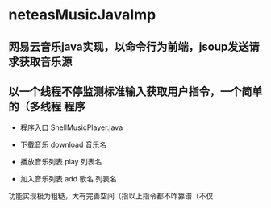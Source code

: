 # neteasMusicJavaImp
## 网易云音乐java实现，以命令行为前端，jsoup发送请求获取音乐源

## 以一个线程不停监测标准输入获取用户指令，一个简单的（多线程 程序


- 程序入口 ShellMusicPlayer.java

- 下载音乐 download 音乐名

- 播放音乐列表 play 列表名

- 加入音乐列表 add 歌名 列表名


功能实现极为粗糙，大有完善空间（指以上指令都不咋靠谱（不仅
